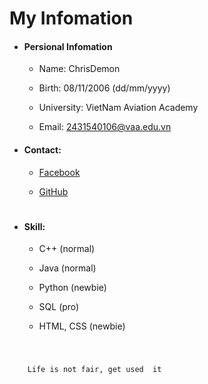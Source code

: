 # My Infomation

- #### Persional Infomation

  - Name: ChrisDemon    

  - Birth: 08/11/2006 (dd/mm/yyyy)  

  - University: VietNam Aviation Academy    

  - Email: 2431540106@vaa.edu.vn



- #### Contact:

  - [Facebook](https://www.facebook.com/Longpogba06)    

  - [GitHub](https://github.com/ChrisDemon0811)

# 

- #### Skill:

  - C++ (normal)

  - Java (normal)

  - Python (newbie)

  - SQL (pro)

  - HTML, CSS (newbie)

 #

```sh

    Life is not fair, get used  it

```




